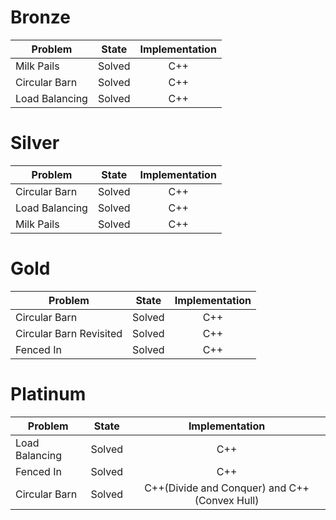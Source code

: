 # Bronze
| Problem        | State           | Implementation  |
| -------------  |:---------------:| :--------------:|
| Milk Pails | Solved          | C++            |
| Circular Barn         | Solved          | C++            |
| Load Balancing   | Solved          | C++            |
# Silver
| Problem        | State           | Implementation  |
| ------------- |:---------------:| :--------------:|
| Circular Barn | Solved          | C++            |
| Load Balancing | Solved          | C++            |
| Milk Pails | Solved          | C++            |
# Gold
| Problem        | State           | Implementation  |
| ------------- |:---------------:| :--------------:|
| Circular Barn | Solved          | C++            |
| Circular Barn Revisited | Solved          | C++            |
| Fenced In | Solved          | C++            |
# Platinum
| Problem        | State           | Implementation  |
| ------------- |:---------------:| :--------------:|
| Load Balancing | Solved          | C++            |
| Fenced In | Solved          | C++            |
| Circular Barn | Solved          | C++(Divide and Conquer) and C++(Convex Hull)        |
